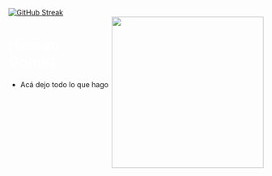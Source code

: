 [![GitHub Streak](https://streak-stats.demolab.com?user=Hernan404&theme=gotham&hide_border=true&exclude_days=Sun&card_width=1000)](https://git.io/streak-stats)  
 <img align="right" src="https://github.com/Hernan404/Hernan404/assets/83614099/cf3c7d58-2a17-4ecd-b0ec-1bbed76112b0" width="300"> 

<h1><span style="font-weight: bold; color: white;">Hernan Gomez </span></h1>

- Acá dejo todo lo que hago



























